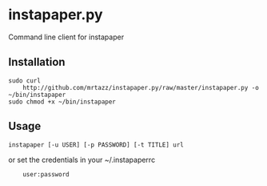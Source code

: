 # instapaper.py

Command line client for instapaper

## Installation

	sudo curl
        http://github.com/mrtazz/instapaper.py/raw/master/instapaper.py -o ~/bin/instapaper
	sudo chmod +x ~/bin/instapaper

## Usage

	instapaper [-u USER] [-p PASSWORD] [-t TITLE] url

or set the credentials in your ~/.instapaperrc

        user:password

